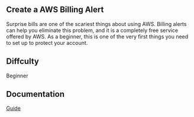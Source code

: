 
## Create a AWS Billing Alert
Surprise bills are one of the scariest things about using AWS. Billing alerts can help you eliminate this problem, and it is a completely free service offered by AWS. As a beginner, this is one of the very first things you need to set up to protect your account.

## Diffculty
Beginner

## Documentation
[Guide](https://docs.aws.amazon.com/AmazonCloudWatch/latest/monitoring/monitor_estimated_charges_with_cloudwatch.html)
